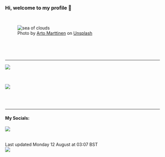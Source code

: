 <h3>Hi, welcome to my profile 👋</h3>

<br />
<figure>
  <img
    src="https://images.unsplash.com/photo-1475727946784-2890c8fdb9c8?crop=entropy&cs=tinysrgb&fit=max&fm=jpg&ixid=M3wyNzQ3MDB8MHwxfHJhbmRvbXx8fHx8fHx8fDE3MjM0MjQ3OTh8&ixlib=rb-4.0.3&q=80&w=1080&auto=format"
    alt="sea of clouds" 
  />
  <figcaption>Photo by <a
    href="https://unsplash.com/@wandervisions?utm_source=Profile%20readme&utm_medium=referral">Arto Marttinen</a> on <a
    href="https://unsplash.com/?utm_source=Profile%20readme&utm_medium=referral">Unsplash</a></figcaption>
</figure>




  <br /><br /><br />

<hr />
<img
  src="https://github-readme-stats.vercel.app/api?username=shanelucy&show_icons=true&theme=calm"
/>
<br /><br /><br />

<img 
  src="https://github-readme-stats.vercel.app/api/top-langs/?username=shanelucy&theme=calm"
/>
<br /><br /><br /><br />
<hr />
<h4>My Socials:</h4>
<a href="https://uk.linkedin.com/in/shane-lucy-4735b616a">
  <img
    src="https://img.shields.io/badge/linkedin%20-%230077B5.svg?&style=for-the-badge&logo=linkedin&logoColor=white"
  />
</a>
<br /><br /><br />
Last updated Monday 12 August at 03:07 BST
<br />
<img
  src="https://github.com/ShaneLucy/ShaneLucy/workflows/README%20build/badge.svg"
/>
